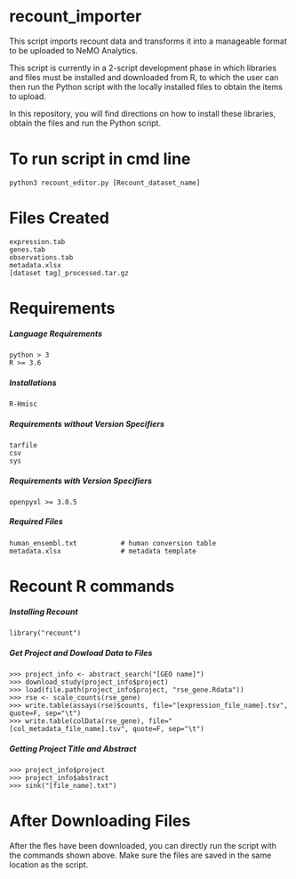 # recount_importer

This script imports recount data and transforms it into a manageable format to be uploaded to NeMO Analytics.

This script is currently in a 2-script development phase in which libraries and files must be installed and downloaded from R, to which the user can then run the Python script with the locally installed files to obtain the items to upload.

In this repository, you will find directions on how to install these libraries, obtain the files and run the Python script.

# To run script in cmd line

```python3 recount_editor.py [Recount_dataset_name]```

# Files Created
```
expression.tab
genes.tab
observations.tab
metadata.xlsx
[dataset tag]_processed.tar.gz
```

# Requirements

##### Language Requirements
```
python > 3
R >= 3.6
```

##### Installations
```
R-Hmisc
```

##### Requirements without Version Specifiers
```
tarfile
csv
sys
```

##### Requirements with Version Specifiers
```
openpyxl >= 3.0.5
```

##### Required Files
```
human_ensembl.txt           # human conversion table
metadata.xlsx               # metadata template
```

# Recount R commands

##### Installing Recount
```library("recount")```

##### Get Project and Dowload Data to Files
```
>>> project_info <- abstract_search("[GEO name]")
>>> download_study(project_info$project)
>>> load(file.path(project_info$project, "rse_gene.Rdata"))
>>> rse <- scale_counts(rse_gene)
>>> write.table(assays(rse)$counts, file="[expression_file_name].tsv", quote=F, sep="\t")
>>> write.table(colData(rse_gene), file="[col_metadata_file_name].tsv", quote=F, sep="\t")
```

##### Getting Project Title and Abstract
```
>>> project_info$project
>>> project_info$abstract
>>> sink("[file_name].txt")
```

# After Downloading Files
After the fles have been downloaded, you can directly run the script with the commands shown above. Make sure the files are saved in the same location as the script.
